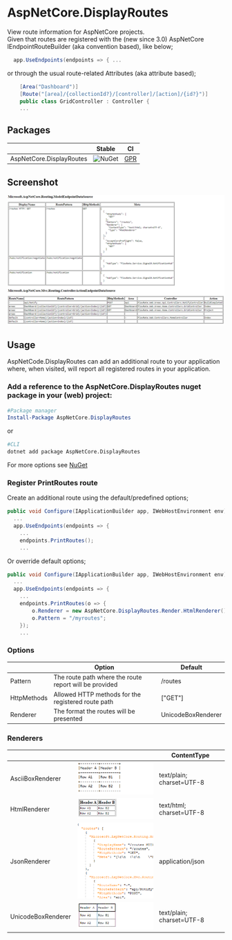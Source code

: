 # AspNetCore.DisplayRoutes
View route information for AspNetCore projects.  
Given that routes are registered with the (new since 3.0) AspNetCore IEndpointRouteBuilder (aka convention based), like below;

```c#
  app.UseEndpoints(endpoints => { ...
```
or through the usual route-related Attributes (aka attribute based); 
```c#
    [Area("Dashboard")]
    [Route("[area]/{collectionId?}/[controller]/[action]/{id?}")]
    public class GridController : Controller {
    ...
```
## Packages
|   |  Stable   |   CI |
| - | -------------- | -------------- | 
| AspNetCore.DisplayRoutes | ![NuGet](https://img.shields.io/nuget/v/AspNetCore.DisplayRoutes?logoColor=%20) | [GPR](https://github.com/dogguts/AspNetCore.DisplayRoutes/packages/324648) |

## Screenshot

![Screenshot](https://raw.githubusercontent.com/dogguts/AspNetCore.DisplayRoutes/master/Screenshot.png)

## Usage
AspNetCode.DisplayRoutes can add an additional route to your application where, when visited, will report all registered routes in your application.

### Add a reference to the AspNetCore.DisplayRoutes nuget package in your (web) project:
```Powershell
#Package manager
Install-Package AspNetCore.DisplayRoutes
```
or
```sh
#CLI
dotnet add package AspNetCore.DisplayRoutes
```
For more options see [NuGet](https://www.nuget.org/packages/AspNetCore.DisplayRoutes/)

### Register PrintRoutes route
Create an additional route using the default/predefined options;
```C#
public void Configure(IApplicationBuilder app, IWebHostEnvironment env) {
  ...  
  app.UseEndpoints(endpoints => {
    ...  
    endpoints.PrintRoutes();
    ...  
```
Or override default options; 
```C#
public void Configure(IApplicationBuilder app, IWebHostEnvironment env) {
  ...  
  app.UseEndpoints(endpoints => {  
    ...  
    endpoints.PrintRoutes(o => {
        o.Renderer = new AspNetCore.DisplayRoutes.Render.HtmlRenderer();
        o.Pattern = "/myroutes";
    });
    ...  
```
### Options
|   |  Option   |   Default |
| - | -------------- | -------------- | 
|Pattern| The route path where the route report will be provided  | /routes |
|HttpMethods | Allowed HTTP methods for the registered route path | \["GET"] |
|Renderer | The format the routes will be presented | UnicodeBoxRenderer |

### Renderers
|   |     |   ContentType |
| - | -------------- | -------------- | 
| AsciiBoxRenderer |  ![AsciiBoxRenderer](https://raw.githubusercontent.com/dogguts/AspNetCore.DisplayRoutes/master/.github/images/AsciiBoxRenderer.png) | text/plain; charset=UTF-8 |
| HtmlRenderer | ![HtmlRenderer](https://raw.githubusercontent.com/dogguts/AspNetCore.DisplayRoutes/master/.github/images/HtmlRenderer.png) | text/html; charset=UTF-8 |
| JsonRenderer |  ![JsonRenderer](https://raw.githubusercontent.com/dogguts/AspNetCore.DisplayRoutes/master/.github/images/JsonRenderer.png) | application/json |
| UnicodeBoxRenderer |   ![UnicodeBoxRenderer](https://raw.githubusercontent.com/dogguts/AspNetCore.DisplayRoutes/master/.github/images/UnicodeBoxRenderer.png) | text/plain; charset=UTF-8 |
